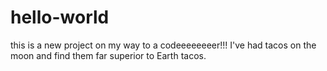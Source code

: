 # hello-world
this is a new project on my way to a codeeeeeeeer!!!
I've had tacos on the moon and  find them far superior to Earth tacos.
